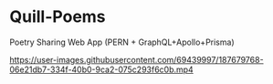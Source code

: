 # Quill-Poems
Poetry Sharing Web App (PERN + GraphQL+Apollo+Prisma)


https://user-images.githubusercontent.com/69439997/187679768-06e21db7-334f-40b0-9ca2-075c293f6c0b.mp4

